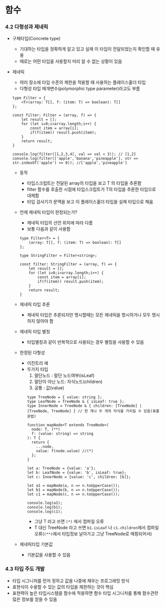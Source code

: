 # 함수
### 4.2 다형성과 제네릭

- 구체타입(Concrete type)
    - 기대하는 타입을 정확하게 알고 있고 실제 이 타입이 전달되었는지 확인할 때 유용
    - 때로는 어떤 타입을 사용할지 미리 알 수 없는 상황이 있음
- 제네릭
    - 여러 장소에 타입 수준의 제한을 적용할 때 사용하는 플레이스홀더 타입
    - 다형성 타입 매개변수(polymorphic type parameter)라고도 부름
    
    ```tsx
    type Filter = {
    	<T>(array: T[], f: (item: T) => boolean): T[]
    };
    
    const filter: Filter = (array, f) => {
    	let result = [];
    	for (let i=0;i<array.length;i++) {
    		const item = array[i];
    		if(f(item)) result.push(item);
    	}
    	return result;
    }
    
    console.log(filter([1,2,3,4], val => val < 3)); // [1,2]
    console.log(filter(['apple','banana','pineapple'], str => str.indexOf('apple') >= 0)); //['apple','pineapple']
    ```
    
    - 동작
        - 타입스크립트는 전달된 array의 타입을 보고 T 의 타입을 추론함
        - filter 함수를 호출한 시점에 타입스크립트가 T의 타입을 추론한 타입으로 대체함
        - 타입 검사기가 문맥을 보고 이 플레이스홀더 타입을 실제 타입으로 채움
    - 언제 제네릭 타입이 한정되는가?
        - 제네릭 타입의 선언 위치에 따라 다름
        - 보통 다음과 같이 사용함
        
        ```tsx
        type Filter<T> = {
        	(array: T[], f: (item: T) => boolean): T[]
        };
        
        type StringFilter = Filter<string>;
        
        const filter: StringFilter = (array, f) => {
        	let result = [];
        	for (let i=0;i<array.length;i++) {
        		const item = array[i];
        		if(f(item)) result.push(item);
        	}
        	return result;
        }
        ```
        
    - 제네릭 타입 추론
        - 제네릭 타입은 추론되지만 명시할때는 모든 제네릭을 명시하거나 모두 명시하지 않아야 함
    - 제네릭 타입 별칭
        - 타입별칭과 같이 반복적으로 사용되는 경우 별칭을 사용할 수 있음
    - 한정된 다형성
        - 이진트리 예
        - 두가지 타입
            1. 말단노드 : 말단 노드여부(isLeaf)
            2. 말단이 아닌 노드: 자식노드(children)
            3. 공통 : 값(value)
            ```tsx
            type TreeNode = { value: string };
            type LeafNode = TreeNode & { isLeaf: true };
            type InnerNode = TreeNode & { children: [TreeNode] | [TreeNode, TreeNode] } // 한 개나 두 개의 자식을 가리킬 수 있음(튜플 문법)
            
            function mapNode<T extends TreeNode>(
              node: T, (**)
              f: (value: string) => string
            ): T {
              return {
                ...node,
                value: f(node.value) //(*)
              };
            }
            
            let a: TreeNode = {value: 'a'};
            let b: LeafNode = {value: 'b', isLeaf: true};
            let c: InnerNode = {value: 'c', children: [b]};

            let a1 = mapNode(a, n => n.toUpperCase());
            let b1 = mapNode(b, n => n.toUpperCase());
            let c1 = mapNode(c, n => n.toUpperCase());

            console.log(a1);
            console.log(b1);
            console.log(c1);
            ```
            * 그냥 T 라고 쓰면 `(*)` 에서 컴파일 오류
            * T 대신 TreeNode 라고 쓰면 `b1.isLeaf` 나 `c1.children`에서 컴파일 오류(`(**)`에서 타입정보 날아가고 그냥 TreeNode로 매핑되어서)
         
    - 제네릭타입 기본값
        - 기본값을 사용할 수 있음

### 4.3 타입 주도 개발

- 타입 시그니처를 먼저 정하고 값을 나중에 채우는 프로그래밍 방식
- 표현식이 수용할 수 있는 값의 타입을 제한하는 것이 핵심
- 표현력이 높은 타입시스템을 함수에 적용하면 함수 타입 시그니처를 통해 함수관련 많은 정보를 얻을 수 있음
